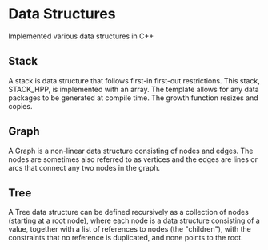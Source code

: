 # Data Structures
Implemented various data structures in C++
## Stack
A stack is data structure that follows first-in first-out restrictions. This stack, STACK_HPP, is implemented with an array. The template allows for any data packages to be generated at compile time. The growth function resizes and copies.
## Graph
A Graph is a non-linear data structure consisting of nodes and edges. The nodes are sometimes also referred to as vertices and the edges are lines or arcs that connect any two nodes in the graph.
## Tree
A Tree data structure can be defined recursively as a collection of nodes (starting at a root node), where each node is a data structure consisting of a value, together with a list of references to nodes (the "children"), with the constraints that no reference is duplicated, and none points to the root.
